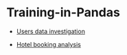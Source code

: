 # Training-in-Pandas
- [Users data investigation](https://github.com/Svkhorol/Training-in-Pandas/tree/main/Users-data-investigation-in-Pandas)  
  
- [Hotel booking analysis](https://github.com/Svkhorol/Training-in-Pandas/tree/main/Hotel-booking-analysis-in-Pandas)
